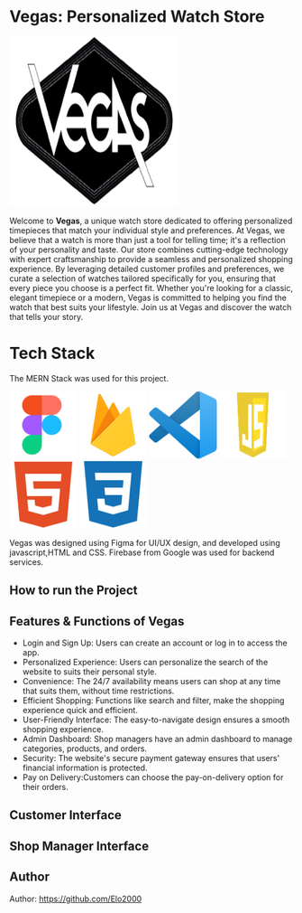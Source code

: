 

# Vegas: Personalized Watch Store

<img src="src/images/logo.png" alt="Logo" style="width: 300px; height: 300px;">

Welcome to **Vegas**, a unique watch store dedicated to offering personalized timepieces that match your individual style and preferences. At Vegas, we believe that a watch is more than just a tool for telling time; it's a reflection of your personality and taste. Our store combines cutting-edge technology with expert craftsmanship to provide a seamless and personalized shopping experience. By leveraging detailed customer profiles and preferences, we curate a selection of watches tailored specifically for you, ensuring that every piece you choose is a perfect fit. Whether you're looking for a classic, elegant timepiece or a modern, Vegas is committed to helping you find the watch that best suits your lifestyle. Join us at Vegas and discover the watch that tells your story.


# Tech Stack
The MERN Stack was used for this project.

<p>
  <img src="src/images/figma.png" alt="Figma" title="Figma" width="120" height="120">
  <img src="src/images/firebase.png" alt="Firebase" title="Firebase" width="120" height="120">
  <img src="src/images/vs.png" alt="Visual Studio Code" title="Visual Studio Code" width="120" height="120">
  <img src="src/images/js.png" alt="Java Script" title="Java Script" width="120" height="120">
  <img src="src/images/html5.svg" alt="HTML" title="HTML" width="120" height="120">
  <img src="src/images/css3.svg" alt="CSS" title="CSS" width="120" height="120">
</p>

<p>Vegas was designed using Figma for UI/UX design, and developed using javascript,HTML and CSS. Firebase from Google was used for backend services. </p>

<h2>How to run the Project</h2>


<h2>Features & Functions of Vegas</h2>
<ul>
  <li>Login and Sign Up: Users can create an account or log in to access the app.</li>
  <li>Personalized Experience: Users can personalize the search of the website to suits their personal style.</li>
  <li>Convenience: The 24/7 availability means users can shop at any time that suits them, without time restrictions.</li>
  <li>Efficient Shopping: Functions like search and filter, make the shopping experience quick and efficient.</li>
  <li>User-Friendly Interface: The easy-to-navigate design ensures a smooth shopping experience.</li>
  <li>Admin Dashboard: Shop managers have an admin dashboard to manage categories, products, and orders.</li>
  <li>Security: The website's secure payment gateway ensures that users' financial information is protected.</li>
  <li>Pay on Delivery:Customers can choose the pay-on-delivery option for their orders.</li>
</ul>

<h2>Customer Interface</h2>

<h2>Shop Manager Interface</h2>


<h2>Author</h2>
<p>Author: <a href="https://github.com/Elo2000">https://github.com/Elo2000</a></p>




